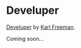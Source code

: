 # Develuper

[Develuper](http://www.develuper.com) by [Karl Freeman](http://www.karlfreeman.co.uk).

Coming soon...